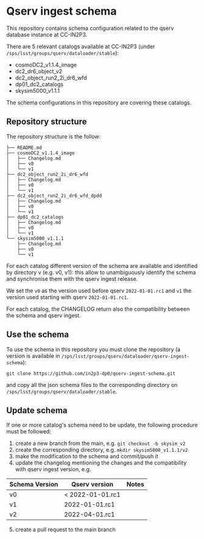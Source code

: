 # Qserv ingest schema


This repository contains schema configuration related to the qserv database instance at CC-IN2P3.


There are 5 relevant catalogs available at CC-IN2P3 (under `/sps/lsst/groups/qserv/dataloader/stable`):

- cosmoDC2_v1.1.4_image
- dc2_dr6_object_v2
- dc2_object_run2_2i_dr6_wfd
- dp01_dc2_catalogs
- skysim5000_v1.1.1

The schema configurations  in this repository are covering these catalogs. 

## Repository structure

The repository structure is the follow:

```
├── README.md
├── cosmoDC2_v1.1.4_image
│   ├── Changelog.md
│   ├── v0
│   └── v1
├── dc2_object_run2_2i_dr6_wfd
│   ├── Changelog.md
│   ├── v0
│   └── v1
├── dc2_object_run2_2i_dr6_wfd_dpdd
│   ├── Changelog.md
│   ├── v0
│   └── v1
├── dp01_dc2_catalogs
│   ├── Changelog.md
│   ├── v0
│   └── v1
└── skysim5000_v1.1.1
    ├── Changelog.md
    ├── v0
    └── v1
```

For each catalog different version of the schema are available and identified by directory v<x> (e.g. v0, v1): this allow to unambiguously identify the schema and synchronise them with the qserv ingest release.

We set the `v0` as the version used before qserv `2022-01-01.rc1` and `v1` the version used starting with qserv `2022-01-01.rc1`.

For each catalog, the CHANGELOG return also the compatibility between the schema and qserv ingest. 

## Use the schema

To use the schema in this repository you must clone the repository (a version is available in `/sps/lsst/groups/qserv/dataloader/qserv-ingest-schema`):

```
git clone https://github.com/in2p3-dp0/qserv-ingest-schema.git
```

and copy all the json schema files to the corresponding directory on `/sps/lsst/groups/qserv/dataloader/stable`.


## Update schema

If one or more catalog's schema need to be update, the following procedure must be followed: 

1. create a new branch from the main, e.g. `git checkout -b skysim_v2`
2. create the corresponding directory, e.g. `mkdir skysim5000_v1.1.1/v2`
3. make the modification to the schema and commit/push it
4. update the changelog  mentioning the changes and the compatibility with qserv ingest version, e.g. 


| Schema Version | Qserv version | Notes      |
|----------------|---------------|------------|
| v0             | < 2022-01-01.rc1|          |
| v1             | 2022-01-01.rc1|            |
| v2             | 2022-04-01.rc1|            |


5. create a pull request to the main branch 


 





